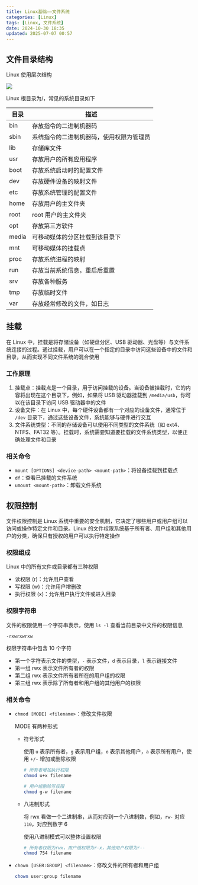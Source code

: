 ```yaml
---
title: Linux基础——文件系统
categories: [Linux]
tags: [Linux, 文件系统]
date: 2024-10-30 18:35
updated: 2025-07-07 00:57
---
```

## 文件目录结构

Linux 使用层次结构

![](linux-文件系统-1751821023824.png)

Linux 根目录为/，常见的系统目录如下

| 目录  | 描述                                     |
| ----- | ---------------------------------------- |
| bin   | 存放指令的二进制机器码                   |
| sbin  | 系统指令的二进制机器码，使用权限为管理员 |
| lib   | 存储库文件                               |
| usr   | 存放用户的所有应用程序                   |
| boot  | 存放系统启动时的配置文件                 |
| dev   | 存放硬件设备的映射文件                   |
| etc   | 存放系统管理的配置文件                   |
| home  | 存放用户的主文件夹                       |
| root  | root 用户的主文件夹                       |
| opt   | 存放第三方软件                           |
| media | 可移动媒体的分区挂载到该目录下           |
| mnt   | 可移动媒体的挂载点                       |
| proc  | 存放系统进程的映射                       |
| run   | 存放当前系统信息，重启后重置             |
| srv   | 存放各种服务                             |
| tmp   | 存放临时文件                             |
| var   | 存放经常修改的文件，如日志               |

## 挂载

在 Linux 中，挂载是将存储设备（如硬盘分区、USB 驱动器、光盘等）与文件系统连接的过程。通过挂载，用户可以在一个指定的目录中访问这些设备中的文件和目录，从而实现不同文件系统的混合使用

### 工作原理

1. 挂载点：挂载点是一个目录，用于访问挂载的设备。当设备被挂载时，它的内容将出现在这个目录下，例如，如果将 USB 驱动器挂载到 `/media/usb`，你可以在该目录下访问 USB 驱动器中的文件
2. 设备文件：在 Linux 中，每个硬件设备都有一个对应的设备文件，通常位于 `/dev` 目录下，通过这些设备文件，系统能够与硬件进行交互
3. 文件系统类型：不同的存储设备可以使用不同类型的文件系统（如 ext4、NTFS、FAT32 等）。挂载时，系统需要知道要挂载的文件系统类型，以便正确处理文件和目录

### 相关命令

- `mount [OPTIONS] <device-path> <mount-path>`：将设备挂载到挂载点
- `df`：查看已挂载的文件系统
- `umount <mount-path>`：卸载文件系统

## 权限控制

文件权限控制是 Linux 系统中重要的安全机制，它决定了哪些用户或用户组可以访问或操作特定文件和目录。Linux 的文件权限系统基于所有者、用户组和其他用户的分类，确保只有授权的用户可以执行特定操作

### 权限组成

Linux 中的所有文件或目录都有三种权限

- 读权限 (r)：允许用户查看
- 写权限 (w)：允许用户增删改
- 执行权限 (x)：允许用户执行文件或进入目录

### 权限字符串

文件的权限使用一个字符串表示，使用 `ls -l` 查看当前目录中文件的权限信息

```
-rxwrxwrxw
```

权限字符串中包含 10 个字符

- 第一个字符表示文件的类型，`-` 表示文件，`d` 表示目录，`l` 表示链接文件
- 第一组 rwx 表示文件所有者的权限
- 第二组 rwx 表示文件所有者所在的用户组的权限
- 第三组 rwx 表示除了所有者和用户组的其他用户的权限

### 相关命令

- `chmod [MODE] <filename>`：修改文件权限

    MODE 有两种形式

    - 符号形式

        使用 `u` 表示所有者，`g` 表示用户组，`o` 表示其他用户，`a` 表示所有用户，使用 `+/-` 增加或删除权限

        ```bash
        # 所有者增加执行权限
        chmod u+x filename
        
        # 用户组删除写权限
        chmod g-w filename
        ```

    - 八进制形式

        将 rwx 看做一个二进制串，从而对应到一个八进制数，例如，`rw-` 对应 `110`，对应到数字 6

        使用八进制模式可以整体设置权限

        ```bash
        # 所有者权限为rwx，用户组权限为r-x，其他用户权限为r--
        chmod 754 filename
        ```

-   `chown [USER:GROUP] <filename>`：修改文件的所有者和用户组

    ```bash
    chown user:group filename
    ```
